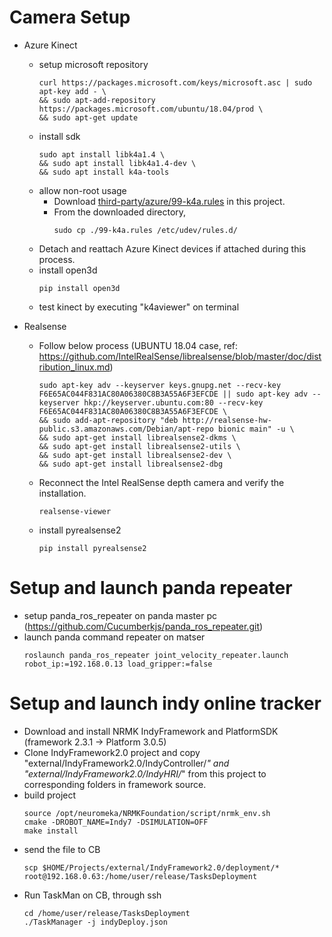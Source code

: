 # Camera Setup
* Azure Kinect  
    * setup microsoft repository  
        ```
        curl https://packages.microsoft.com/keys/microsoft.asc | sudo apt-key add - \
        && sudo apt-add-repository https://packages.microsoft.com/ubuntu/18.04/prod \
        && sudo apt-get update  
        ```
    * install sdk  
        ```
        sudo apt install libk4a1.4 \
        && sudo apt install libk4a1.4-dev \
        && sudo apt install k4a-tools  
        ```
    * allow non-root usage  
        * Download [third-party/azure/99-k4a.rules](../third-party/azure/99-k4a.rules) in this project.  
        * From the downloaded directory,  
            ```
            sudo cp ./99-k4a.rules /etc/udev/rules.d/  
            ```
    * Detach and reattach Azure Kinect devices if attached during this process.  
    * install open3d  
        ```
        pip install open3d  
        ```
    * test kinect by executing "k4aviewer" on terminal  
  
* Realsense
    * Follow below process (UBUNTU 18.04 case, ref: https://github.com/IntelRealSense/librealsense/blob/master/doc/distribution_linux.md)
      ```
      sudo apt-key adv --keyserver keys.gnupg.net --recv-key F6E65AC044F831AC80A06380C8B3A55A6F3EFCDE || sudo apt-key adv --keyserver hkp://keyserver.ubuntu.com:80 --recv-key F6E65AC044F831AC80A06380C8B3A55A6F3EFCDE \
      && sudo add-apt-repository "deb http://realsense-hw-public.s3.amazonaws.com/Debian/apt-repo bionic main" -u \
      && sudo apt-get install librealsense2-dkms \
      && sudo apt-get install librealsense2-utils \
      && sudo apt-get install librealsense2-dev \
      && sudo apt-get install librealsense2-dbg
      ```
    * Reconnect the Intel RealSense depth camera and verify the installation.
      ```
      realsense-viewer
      ```
    * install pyrealsense2  
      ```
      pip install pyrealsense2  
      ```
  
# Setup and launch panda repeater
* setup panda_ros_repeater on panda master pc (https://github.com/Cucumberkjs/panda_ros_repeater.git)  
* launch panda command repeater on matser  
    ```
    roslaunch panda_ros_repeater joint_velocity_repeater.launch robot_ip:=192.168.0.13 load_gripper:=false
    ```

# Setup and launch indy online tracker
* Download and install NRMK IndyFramework and PlatformSDK (framework 2.3.1 -> Platform 3.0.5)  
* Clone IndyFramework2.0 project and copy "external/IndyFramework2.0/IndyController/*" and "external/IndyFramework2.0/IndyHRI/*" from this project to corresponding folders in framework source.  
* build project  
    ```
    source /opt/neuromeka/NRMKFoundation/script/nrmk_env.sh  
    cmake -DROBOT_NAME=Indy7 -DSIMULATION=OFF  
    make install  
    ```
* send the file to CB  
    ```
    scp $HOME/Projects/external/IndyFramework2.0/deployment/* root@192.168.0.63:/home/user/release/TasksDeployment  
    ```
* Run TaskMan on CB, through ssh
    ```
    cd /home/user/release/TasksDeployment  
    ./TaskManager -j indyDeploy.json  
    ```
